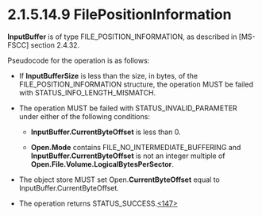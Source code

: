 <html dir="LTR" xmlns:mshelp="http://msdn.microsoft.com/mshelp" xmlns:ddue="http://ddue.schemas.microsoft.com/authoring/2003/5" xmlns:xlink="http://www.w3.org/1999/xlink" xmlns:tool="http://www.microsoft.com/tooltip">
    <head>
        <meta http-equiv="Content-Type" content="text/html; CHARSET=utf-8"></meta>
        <meta name="save" content="history"></meta>
        <title>2.1.5.14.9 FilePositionInformation</title>
        <xml>
            <mshelp:toctitle title="2.1.5.14.9 FilePositionInformation"></mshelp:toctitle>
            <mshelp:rltitle title="[MS-FSA]: FilePositionInformation"></mshelp:rltitle>
            <mshelp:keyword index="A" term="f286a3f3-01b0-4326-83ca-072406e8e7df"></mshelp:keyword>
            <mshelp:attr name="DCSext.ContentType" value="open specification"></mshelp:attr>
            <mshelp:attr name="AssetID" value="f286a3f3-01b0-4326-83ca-072406e8e7df"></mshelp:attr>
            <mshelp:attr name="TopicType" value="kbRef"></mshelp:attr>
            <mshelp:attr name="DCSext.Title" value="[MS-FSA]: FilePositionInformation" />
        </xml>
    </head>
    <body>
        <div id="header">
            <h1 class="heading">2.1.5.14.9 FilePositionInformation</h1>
        </div>
        <div id="mainSection">
            <div id="mainBody">
                <div id="allHistory" class="saveHistory"></div>
                <div id="sectionSection0" class="section" name="collapseableSection">
                    

<p><b>InputBuffer</b> is of type FILE_POSITION_INFORMATION, as
described in <mshelp:link keywords="efbfe127-73ad-4140-9967-ec6500e66d5e" tabindex="0">[MS-FSCC]</mshelp:link>
section <mshelp:link keywords="e3ce4a39-327e-495c-99b6-6b61606b6f16" tabindex="0">2.4.32</mshelp:link>.</p>

<p>Pseudocode for the operation is as follows:</p>

<ul><li><p><span><span> 
</span></span>If <b>InputBufferSize</b> is less than the size, in bytes, of the
FILE_POSITION_INFORMATION structure, the operation MUST be failed with
STATUS_INFO_LENGTH_MISMATCH.</p>

</li><li><p><span><span> 
</span></span>The operation MUST be failed with STATUS_INVALID_PARAMETER under
either of the following conditions:</p>

<ul><li><p><span><span>  </span></span><b>InputBuffer.CurrentByteOffset</b>
is less than 0.</p>

</li><li><p><span><span>  </span></span><b>Open.Mode</b>
contains FILE_NO_INTERMEDIATE_BUFFERING and <b>InputBuffer.CurrentByteOffset</b>
is not an integer multiple of <b>Open.File.Volume.LogicalBytesPerSector</b>.</p>

</li></ul></li><li><p><span><span> 
</span></span>The object store MUST set Open.<b>CurrentByteOffset</b> equal to
InputBuffer.CurrentByteOffset.</p>

</li><li><p><span><span> 
</span></span>The operation returns STATUS_SUCCESS.<a id="Appendix_A_Target_147"></a><a href="4e3695bd-7574-4f24-a223-b4679c065b63.html#Appendix_A_147" aria-label="Product behavior note 147">&lt;147&gt;</a></p>

</li></ul>
                </div>
            </div>
        </div>
    </body>
</html>